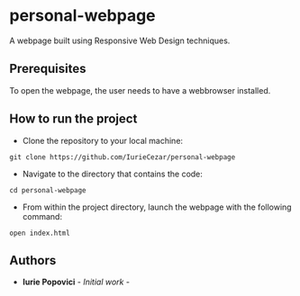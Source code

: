 # personal-webpage
A webpage built using Responsive Web Design techniques.

## Prerequisites

To open the webpage, the user needs to have a webbrowser installed.

## How to run the project
* Clone the repository to your local machine:

`git clone https://github.com/IurieCezar/personal-webpage`

* Navigate to the directory that contains the code:

`cd personal-webpage`

* From within the project directory, launch the webpage with the following command:

`open index.html`

## Authors
* **Iurie Popovici**  - *Initial work* - 
